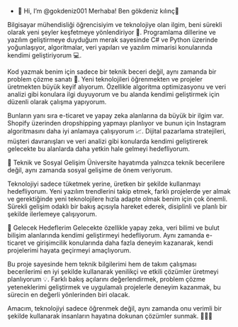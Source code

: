 - 👋 Hi, I’m @gokdeniz001
Merhaba! Ben gökdeniz kılınç👋

Bilgisayar mühendisliği öğrencisiyim ve teknolojiye olan ilgim, beni sürekli olarak yeni şeyler keşfetmeye yönlendiriyor 🚀. Programlama dillerine ve yazılım geliştirmeye duyduğum merak sayesinde C# ve Python üzerinde yoğunlaşıyor, algoritmalar, veri yapıları ve yazılım mimarisi konularında kendimi geliştiriyorum 💻.

Kod yazmak benim için sadece bir teknik beceri değil, aynı zamanda bir problem çözme sanatı 🎨. Yeni teknolojileri öğrenmekten ve projeler üretmekten büyük keyif alıyorum. Özellikle algoritma optimizasyonu ve veri analizi gibi konulara ilgi duyuyorum ve bu alanda kendimi geliştirmek için düzenli olarak çalışma yapıyorum.

Bunların yanı sıra e-ticaret ve yapay zeka alanlarına da büyük bir ilgim var. Shopify üzerinden dropshipping yapmayı planlıyor ve bunun için Instagram algoritmasını daha iyi anlamaya çalışıyorum 📈. Dijital pazarlama stratejileri, müşteri davranışları ve veri analizi gibi konularda kendimi geliştirerek gelecekte bu alanlarda daha yetkin hale gelmeyi hedefliyorum.

🚀 Teknik ve Sosyal Gelişim
Üniversite hayatımda yalnızca teknik becerilere değil, aynı zamanda sosyal gelişime de önem veriyorum.

Teknolojiyi sadece tüketmek yerine, üretken bir şekilde kullanmayı hedefliyorum. Yeni yazılım trendlerini takip etmek, farklı projelerde yer almak ve gerektiğinde yeni teknolojilere hızla adapte olmak benim için çok önemli. Sürekli gelişim odaklı bir bakış açısıyla hareket ederek, disiplinli ve planlı bir şekilde ilerlemeye çalışıyorum.

🎯 Gelecek Hedeflerim
Gelecekte özellikle yapay zeka, veri bilimi ve bulut bilişim alanlarında kendimi geliştirmeyi hedefliyorum. Aynı zamanda e-ticaret ve girişimcilik konularında daha fazla deneyim kazanarak, kendi projelerimi hayata geçirmeyi amaçlıyorum.

Bu proje sayesinde hem teknik bilgilerimi hem de takım çalışması becerilerimi en iyi şekilde kullanarak yenilikçi ve etkili çözümler üretmeyi planlıyorum 💡. Farklı bakış açılarını değerlendirmek, problem çözme yeteneklerimi geliştirmek ve uygulamalı projelerle deneyim kazanmak, bu sürecin en değerli yönlerinden biri olacak.

Amacım, teknolojiyi sadece öğrenmek değil, aynı zamanda onu verimli bir şekilde kullanarak insanların hayatına dokunan çözümler sunmak. 🎯💪🚀
